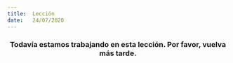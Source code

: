 ```yaml
---
title:  Lección
date:   24/07/2020
---
```


### <center>Todavía estamos trabajando en esta lección. Por favor, vuelva más tarde.</center>